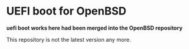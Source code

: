 UEFI boot for OpenBSD
=====================

**uefi boot works here had been merged into the OpenBSD repository**

This repository is not the latest version any more.
